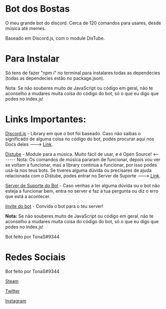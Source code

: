 # Bot dos Bostas
O meu grande bot do discord.
Cerca de 120 comandos para usares, desde música até memes.

Baseado em Discord.js, com o module DisTube.


# Para Instalar

Só tens de fazer "npm i" no terminal para instalares todas as dependecies (todas as dependecies estão no package.json).

Nota: Se não souberes muito de JavaScript ou código em geral, não te aconselho a mudares muita coisa do código do bot, só o que eu digo que podes no index.js!

# Links Importantes:

[Discord.js](https://discord.js.org/#/) - Library em que o bot foi baseado. Caso não saibas o significado de alguma coisa no código do bot, podes procurar aqui nos Docs deles ---> [Link](https://discord.js.org/#/docs/main/stable/general/welcome).

[Distube](https://distube.js.org/) - Module para a música. Muito fácil de usar, e é Open Source! <------- Nota: Os comandos de música pararam de funcionar, depois vou ver se voltam a funcionar, mas a library continua a funcionar, por isso podes usá-la nos teus bots. Se tiveres alguma dúvida ou precisares de ajuda relacionada com o Distube, podes entrar no Server de Suporte ---> [Link](https://discord.gg/X3NY853).

[Server de Suporte do Bot](https://discord.gg/DRnnZPS) - Caso venhas a ter alguma dúvida ou o bot não esteja a funcionar bem, entra no server e faz a tua pergunta ou diz o erro que está a acontecer.

[Invite do bot](https://discord.com/api/oauth2/authorize?client_id=733694571866882098&permissions=8&scope=bot) - Convida o bot para o teu server!


**Nota:** Se não souberes muito de JavaScript ou código em geral, não te aconselho a mudares muita coisa do código do bot, só o que eu digo que podes no index.js!


Bot feito por TonaS#9344

# Redes Sociais

Bot feito por TonaS#9344

[Steam](https://steamcommunity.com/id/TonaS21/)

[Twitter](https://twitter.com/tonasfoot5)

[Instagram](https://www.instagram.com/tonas_21/)

